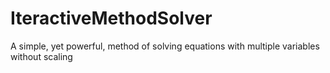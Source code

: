 # IteractiveMethodSolver
A simple, yet powerful, method of solving equations with multiple variables without scaling
